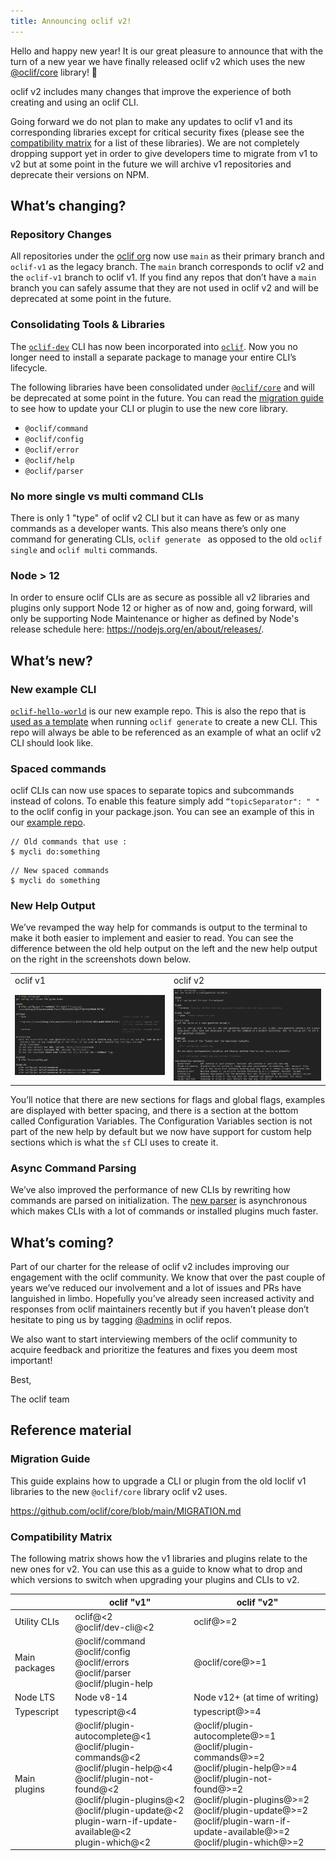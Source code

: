 ```yaml
---
title: Announcing oclif v2!
---
```


Hello and happy new year! It is our great pleasure to announce that with the turn of a new year we have finally released oclif v2 which uses the new [@oclif/core](https://github.com/oclif/core) library! 🎉

oclif v2 includes many changes that improve the experience of both creating and using an oclif CLI.

Going forward we do not plan to make any updates to oclif v1 and its corresponding libraries except for critical security fixes (please see the [compatibility matrix](#Compatibility-Matrix) for a list of these libraries). We are not completely dropping support yet in order to give developers time to migrate from v1 to v2 but at some point in the future we will archive v1 repositories and deprecate their versions on NPM.

## What’s changing?

### Repository Changes

All repositories under the [oclif org](https://github.com/oclif/) now use `main` as their primary branch and `oclif-v1` as the legacy branch. The `main`  branch corresponds to oclif v2 and the `oclif-v1` branch to oclif v1. If you find any repos that don’t have a `main` branch you can safely assume that they are not used in oclif v2 and will be deprecated at some point in the future.

### Consolidating Tools & Libraries

The [`oclif-dev`](https://github.com/oclif/dev-cli) CLI has now been incorporated into [`oclif`](https://github.com/oclif/oclif). Now you no longer need to install a separate package to manage your entire CLI’s lifecycle.

The following libraries have been consolidated under [`@oclif/core`](https://github.com/oclif/core) and will be deprecated at some point in the future. You can read the [migration guide](https://github.com/oclif/core/blob/main/MIGRATION.md) to see how to update your CLI or plugin to use the new core library.

* `@oclif/command`
* `@oclif/config`
* `@oclif/error`
* `@oclif/help`
* `@oclif/parser`

### No more single vs multi command CLIs

There is only 1 "type" of oclif v2 CLI but it can have as few or as many commands as a developer wants. This also means there’s only one command for generating CLIs, `oclif generate ` as opposed to the old `oclif single` and `oclif multi` commands.

### Node > 12

In order to ensure oclif CLIs are as secure as possible all v2 libraries and plugins only support Node 12 or higher as of now and, going forward, will only be supporting Node Maintenance or higher as defined by Node's release schedule here: https://nodejs.org/en/about/releases/.

## What’s new?

### New example CLI

[`oclif-hello-world`](https://github.com/oclif/hello-world/) is our new example repo. This is also the repo that is [used as a template](https://github.com/oclif/oclif/blob/edc6616e51/src/generators/cli.ts#L74) when running `oclif generate` to create a new CLI. This repo will always be able to be referenced as an example of what an oclif v2 CLI should look like.

### Spaced commands

oclif CLIs can now use spaces to separate topics and subcommands instead of colons. To enable this feature simply add `“topicSeparator": " "` to the oclif config in your package.json. You can see an example of this in our [example repo](https://github.com/oclif/hello-world/blob/main/package.json#L55).

```
// Old commands that use :
$ mycli do:something
```
```
// New spaced commands
$ mycli do something
```

### New Help Output

We’ve revamped the way help for commands is output to the terminal to make it both easier to implement and easier to read. You can see the difference between the old help output on the left and the new help output on the right in the screenshots down below.

<table border="0">
 <tr>
    <td>oclif v1</td>
    <td>oclif v2</td>
 </tr>
 <tr>
    <td><img src="../static/img/2022-01-12-announcing-oclif-v2/sfdx-help.png"/></td>
    <td><img src="../static/img/2022-01-12-announcing-oclif-v2/sf-help.png"/></td>
 </tr>
</table>

You’ll notice that there are new sections for flags and global flags, examples are displayed with better spacing, and there is a section at the bottom called Configuration Variables. The Configuration Variables section is not part of the new help by default but we now have support for custom help sections which is what the `sf` CLI uses to create it.

### Async Command Parsing

We’ve also improved the performance of new CLIs by rewriting how commands are parsed on initialization. The [new parser](https://github.com/oclif/core/blob/main/src/parser/parse.ts) is asynchronous which makes CLIs with a lot of commands or installed  plugins much faster.

## What’s coming?

Part of our charter for the release of oclif v2 includes improving our engagement with the oclif community. We know that over the past couple of years we’ve reduced our involvement and a lot of issues and PRs have languished in limbo. Hopefully you’ve already seen increased activity and responses from oclif maintainers recently but if you haven’t please don’t hesitate to ping us by tagging [@admins](https://github.com/orgs/oclif/teams/admins) in oclif repos.

We also want to start interviewing members of the oclif community to acquire feedback and prioritize the features and fixes you deem most important!

Best,

The oclif team


## Reference material 

### Migration Guide

This guide explains how to upgrade a CLI or plugin from the old Ioclif v1 libraries to the new `@oclif/core` library oclif v2 uses.

https://github.com/oclif/core/blob/main/MIGRATION.md

### Compatibility Matrix

The following matrix shows how the v1 libraries and plugins relate to the new ones for v2. You can use this as a guide to know what to drop and which versions to switch when upgrading your plugins and CLIs to v2.

| | oclif "v1" | oclif "v2" |
| - | - | -|
| Utility CLIs | oclif@<2<br/>@oclif/dev-cli@<2 | oclif@>=2
| Main packages | @oclif/command<br/>@oclif/config<br/>@oclif/errors<br/>@oclif/parser<br/>@oclif/plugin-help<br/> | @oclif/core@>=1
| Node LTS | Node v8-14 | Node v12+ (at time of writing) |
| Typescript | typescript@<4 | typescript@>=4 |
| Main plugins | @oclif/plugin-autocomplete@<1<br/>@oclif/plugin-commands@<2<br/>@oclif/plugin-help@<4<br/>@oclif/plugin-not-found@<2<br/>@oclif/plugin-plugins@<2<br/>@oclif/plugin-update@<2<br/>plugin-warn-if-update-available@<2<br/>plugin-which@<2<br/> | @oclif/plugin-autocomplete@>=1<br/>@oclif/plugin-commands@>=2<br/>@oclif/plugin-help@>=4<br/>@oclif/plugin-not-found@>=2<br/>@oclif/plugin-plugins@>=2<br/>@oclif/plugin-update@>=2<br/>@oclif/plugin-warn-if-update-available@>=2<br/>@oclif/plugin-which@>=2<br/> |
